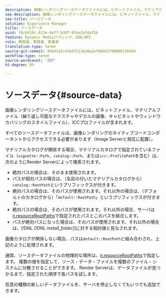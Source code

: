 ```yaml
---
description: 画像レンダリングソースデータファイルには、ビネットファイル、マテリアルファイル（繰り返し可能なテクスチャやデカルの画像、キャビネットやウィンドウカバリングのスタイルファイル）、ICCプロファイルが含まれます。
seo-description: 画像レンダリングソースデータファイルには、ビネットファイル、マテリアルファイル（繰り返し可能なテクスチャやデカルの画像、キャビネットやウィンドウカバリングのスタイルファイル）、ICCプロファイルが含まれます。
seo-title: ソースデータ
solution: Experience Manager
title: ソースデータ
uuid: 76c6419c-613e-4eff-b30f-9fea2a7daf5b
feature: Dynamic Mediaクラシック，SDK/API
role: 開発者、管理者、実業家
translation-type: tm+mt
source-git-commit: 469d1a5c43a972116a8a2efb0de5708800130a99
workflow-type: tm+mt
source-wordcount: '297'
ht-degree: 0%

---
```



# ソースデータ{#source-data}

画像レンダリングソースデータファイルには、ビネットファイル、マテリアルファイル（繰り返し可能なテクスチャやデカルの画像、キャビネットやウィンドウカバリングのスタイルファイル）、ICCプロファイルが含まれます。

すべてのソースデータファイルは、画像レンダリングのネイティブコードコンポーネントからアクセスできる必要があります（Image Serverと相互に配置）。

マテリアルカタログが関係する場合、マテリアルカタログで指定されているファイル（`vignette::Path`、`catalog::Path`、または`icc::ProfilePath`を含む）は、次のようにRender Serverによって検索されます。

* 絶対パスの場合は、そのまま使用されます。
* パスが相対パスの場合は、（名前の付いたマテリアルカタログから）`catalog::RootPath`というプリフィックスが付きます。
* 絶対パスの場合は、そのパスが使用されます。それ以外の場合は、（デフォルトのカタログから）「`default::RootPath`」というプリフィックスが付きます。
* 絶対パスの場合は、そのパスが使用されます。それ以外の場合、サーバは[ir.resourceRootPaths](../../../../../../ir-api/server-admin/image-rendering-api-ref/c-ir-server-administration/c-ir-configuration-settings-reference/c-ir-resource-root-folders.md#concept-39a34d2239934079bb396e1bf568a9c2)で指定されたパスとこのパスを結合します。
* パスが絶対パスになった場合は、そのパスが使用されます。それ以外の場合は、[!DNL *[!DNL install_folder]*]に対する相対値と見なされます。

画像カタログが関係しない場合、パスは`default::RootPath`と組み合わされ、上記のように処理されます。

通常、ソースデータファイルの物理的な場所は、[ir.resourceRootPaths](../../../../../../ir-api/server-admin/image-rendering-api-ref/c-ir-server-administration/c-ir-configuration-settings-reference/c-ir-resource-root-folders.md#concept-39a34d2239934079bb396e1bf568a9c2)で指定します。 複数の値を指定して、ソース・データ・ファイルを複数のファイル・システムに分散させることができます。 Render Serverは、データファイルが見つかるまで、指定された順序で各パスを試します。

任意の種類の新しいデータファイルを、サーバを停止しなくてもいつでも追加できます。
